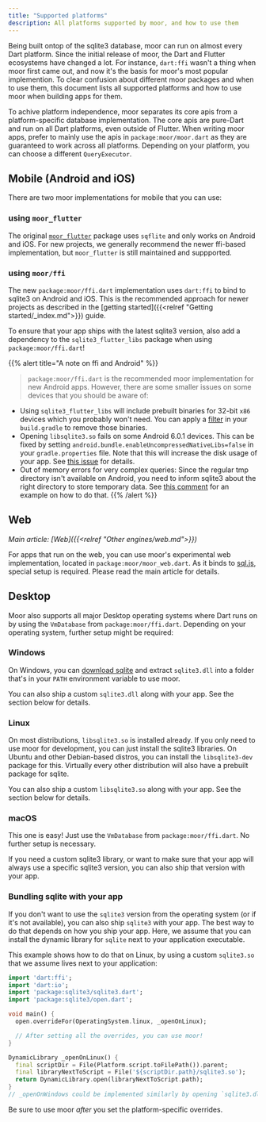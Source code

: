```yaml
---
title: "Supported platforms"
description: All platforms supported by moor, and how to use them
---
```


Being built ontop of the sqlite3 database, moor can run on almost every Dart platform.
Since the initial release of moor, the Dart and Flutter ecosystems have changed a lot.
For instance, `dart:ffi` wasn't a thing when moor first came out, and now it's the basis
for moor's most popular implemention.
To clear confusion about different moor packages and when to use them, this document
lists all supported platforms and how to use moor when building apps for them.

To achive platform independence, moor separates its core apis from a platform-specific
database implementation. The core apis are pure-Dart and run on all Dart platforms, even
outside of Flutter. When writing moor apps, prefer to mainly use the apis in 
`package:moor/moor.dart` as they are guaranteed to work across all platforms.
Depending on your platform, you can choose a different `QueryExecutor`.

## Mobile (Android and iOS)

There are two moor implementations for mobile that you can use:

### using `moor_flutter`

The original [`moor_flutter`](https://pub.dev/packages/moor_flutter) package uses `sqflite` and
only works on Android and iOS.
For new projects, we generally recommend the newer ffi-based implementation, but `moor_flutter`
is still maintained and suppported.

### using `moor/ffi`

The new `package:moor/ffi.dart` implementation uses `dart:ffi` to bind to sqlite3 on Android and iOS.
This is the recommended approach for newer projects as described in the [getting started]({{<relref "Getting started/_index.md">}}) guide.

To ensure that your app ships with the latest sqlite3 version, also add a dependency to the `sqlite3_flutter_libs`
package when using `package:moor/ffi.dart`!

{{% alert title="A note on ffi and Android"  %}}
> `package:moor/ffi.dart` is the recommended moor implementation for new Android apps.
  However, there are some smaller issues on some devices that you should be aware of:
  
  - Using `sqlite3_flutter_libs` will include prebuilt binaries for 32-bit `x86` devices which you
    probably won't need. You can apply a [filter](https://github.com/simolus3/sqlite3.dart/tree/master/sqlite3_flutter_libs#included-platforms)
    in your `build.gradle` to remove those binaries.
  - Opening `libsqlite3.so` fails on some Android 6.0.1 devices. This can be fixed by setting
    `android.bundle.enableUncompressedNativeLibs=false` in your `gradle.properties` file.
    Note that this will increase the disk usage of your app. See [this issue](https://github.com/simolus3/moor/issues/895#issuecomment-720195005)
    for details.
  - Out of memory errors for very complex queries: Since the regular tmp directory isn't available on Android, you need to inform
    sqlite3 about the right directory to store temporary data. See [this comment](https://github.com/simolus3/moor/issues/876#issuecomment-710013503)
    for an example on how to do that.
{{% /alert %}}

## Web

_Main article: [Web]({{<relref "Other engines/web.md">}})_

For apps that run on the web, you can use moor's experimental web implementation, located
in `package:moor/moor_web.dart`.
As it binds to [sql.js](https://github.com/sql-js/sql.js), special setup is required. Please
read the main article for details.

## Desktop

Moor also supports all major Desktop operating systems where Dart runs on by using the 
`VmDatabase` from `package:moor/ffi.dart`. Depending on your operating system, further
setup might be required:

### Windows

On Windows, you can [download sqlite](https://www.sqlite.org/download.html) and extract
`sqlite3.dll` into a folder that's in your `PATH` environment variable to use moor.

You can also ship a custom `sqlite3.dll` along with your app. See the section below for
details.

### Linux

On most distributions, `libsqlite3.so` is installed already. If you only need to use moor for
development, you can just install the sqlite3 libraries. On Ubuntu and other Debian-based
distros, you can install the `libsqlite3-dev` package for this. Virtually every other distribution
will also have a prebuilt package for sqlite.

You can also ship a custom `libsqlite3.so` along with your app. See the section below for
details.

### macOS

This one is easy! Just use the `VmDatabase` from `package:moor/ffi.dart`. No further setup is
necessary. 

If you need a custom sqlite3 library, or want to make sure that your app will always use a
specific sqlite3 version, you can also ship that version with your app.

### Bundling sqlite with your app

If you don't want to use the `sqlite3` version from the operating system (or if it's not
available), you can also ship `sqlite3` with your app.
The best way to do that depends on how you ship your app. Here, we assume that you can
install the dynamic library for `sqlite` next to your application executable.

This example shows how to do that on Linux, by using a custom `sqlite3.so` that we assume
lives next to your application:

```dart
import 'dart:ffi';
import 'dart:io';
import 'package:sqlite3/sqlite3.dart';
import 'package:sqlite3/open.dart';

void main() {
  open.overrideFor(OperatingSystem.linux, _openOnLinux);

  // After setting all the overrides, you can use moor!
}

DynamicLibrary _openOnLinux() {
  final scriptDir = File(Platform.script.toFilePath()).parent;
  final libraryNextToScript = File('${scriptDir.path}/sqlite3.so');
  return DynamicLibrary.open(libraryNextToScript.path);
}
// _openOnWindows could be implemented similarly by opening `sqlite3.dll`
```

Be sure to use moor _after_ you set the platform-specific overrides.